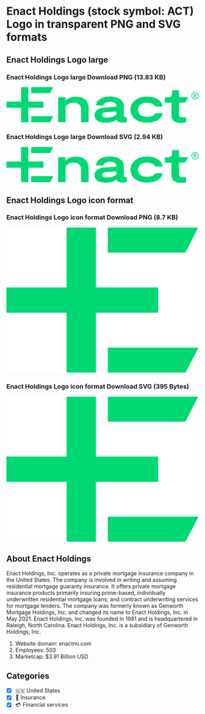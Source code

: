 # Enact Holdings (stock symbol: ACT) Logo in transparent PNG and SVG formats

## Enact Holdings Logo large

### Enact Holdings Logo large Download PNG (13.83 KB)

![Enact Holdings Logo large Download PNG (13.83 KB)](/img/orig/ACT_BIG-fa92c8ce.png)

### Enact Holdings Logo large Download SVG (2.94 KB)

![Enact Holdings Logo large Download SVG (2.94 KB)](/img/orig/ACT_BIG-138733c2.svg)

## Enact Holdings Logo icon format

### Enact Holdings Logo icon format Download PNG (8.7 KB)

![Enact Holdings Logo icon format Download PNG (8.7 KB)](/img/orig/ACT-3ef26d93.png)

### Enact Holdings Logo icon format Download SVG (395 Bytes)

![Enact Holdings Logo icon format Download SVG (395 Bytes)](/img/orig/ACT-8b4acffe.svg)

## About Enact Holdings

Enact Holdings, Inc. operates as a private mortgage insurance company in the United States. The company is involved in writing and assuming residential mortgage guaranty insurance. It offers private mortgage insurance products primarily insuring prime-based, individually underwritten residential mortgage loans; and contract underwriting services for mortgage lenders. The company was formerly known as Genworth Mortgage Holdings, Inc. and changed its name to Enact Holdings, Inc. in May 2021. Enact Holdings, Inc. was founded in 1981 and is headquartered in Raleigh, North Carolina. Enact Holdings, Inc. is a subsidiary of Genworth Holdings, Inc.

1. Website domain: enactmi.com
2. Employees: 503
3. Marketcap: $3.91 Billion USD


## Categories
- [x] 🇺🇸 United States
- [x] 🏦 Insurance
- [x] 💳 Financial services
